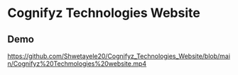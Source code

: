 
# Cognifyz Technologies Website



## Demo


https://github.com/Shwetayele20/Cognifyz_Technologies_Website/blob/main/Cognifyz%20Techmologies%20website.mp4
